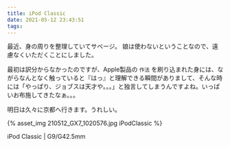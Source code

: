 ```yaml
---
title: iPod Classic
date: 2021-05-12 23:43:51
tags:
---
```


最近、身の周りを整理していてサベージ。
娘は使わないということなので、遠慮なくいただくことにしました。

最初は訳分からなかったのですが、Apple製品の `作法` を刷り込まれた身には、ながらなんとなく触っていると『はっ』と理解できる瞬間がありまして、そんな時には「やっぱり、ジョブスは天才や。。。」と独言してしまうんですよね。いっぱいお布施してきたなぁ。。。

明日は久々に京都へ行きます。うれしい。

{% asset_img 210512_GX7_1020576.jpg iPodClassic %}

iPod Classic | G9/G42.5mm